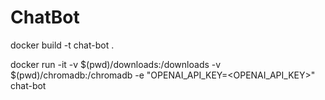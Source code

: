 # ChatBot

docker build -t chat-bot .

docker run -it -v $(pwd)/downloads:/downloads -v $(pwd)/chromadb:/chromadb -e "OPENAI_API_KEY=<OPENAI_API_KEY>" chat-bot
